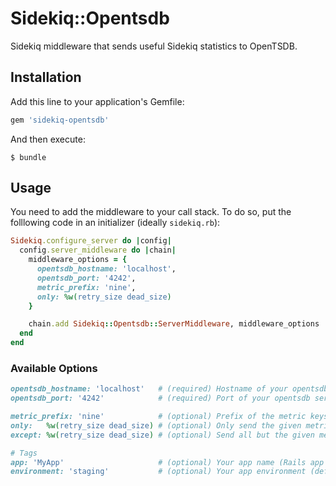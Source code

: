 # Sidekiq::Opentsdb

Sidekiq middleware that sends useful Sidekiq statistics to OpenTSDB.

## Installation

Add this line to your application's Gemfile:

```ruby
gem 'sidekiq-opentsdb'
```

And then execute:

    $ bundle

## Usage

You need to add the middleware to your call stack. To do so, put the folllowing code in an initializer (ideally `sidekiq.rb`):

```ruby
Sidekiq.configure_server do |config|
  config.server_middleware do |chain|
    middleware_options = {
      opentsdb_hostname: 'localhost',
      opentsdb_port: '4242',
      metric_prefix: 'nine',
      only: %w(retry_size dead_size)
    }

    chain.add Sidekiq::Opentsdb::ServerMiddleware, middleware_options
  end
end
```

### Available Options

```ruby
opentsdb_hostname: 'localhost'   # (required) Hostname of your opentsdb server.
opentsdb_port: '4242'            # (required) Port of your opentsdb server.

metric_prefix: 'nine'            # (optional) Prefix of the metric keys (default: '').
only:   %w(retry_size dead_size) # (optional) Only send the given metrics to OpenTSDB.
except: %w(retry_size dead_size) # (optional) Send all but the given metrics to OpenTSDB.

# Tags
app: 'MyApp'                     # (optional) Your app name (Rails app name if available)
environment: 'staging'           # (optional) Your app environment (default: ENV['RACK_ENV'])
```
